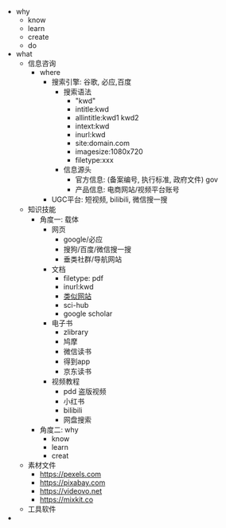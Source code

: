 - why
	- know
	- learn
	- create
	- do
- what
	- 信息咨询
		- where
			- 搜索引擎: 谷歌, 必应,百度
				- 搜索语法
					- "kwd"
					- intitle:kwd
					- allintitle:kwd1 kwd2
					- intext:kwd
					- inurl:kwd
					- site:domain.com
					- imagesize:1080x720
					- filetype:xxx
				- 信息源头
					- 官方信息: (备案编号, 执行标准, 政府文件)  gov
					- 产品信息: 电商网站/视频平台账号
			- UGC平台: 短视频, bilibili, 微信搜一搜
	- 知识技能
		- 角度一: 载体
			- 网页
				- google/必应
				- 搜狗/百度/微信搜一搜
				- 垂类社群/导航网站
			- 文档
				- filetype: pdf
				- inurl:kwd
				- [类似网站](https://www.similarsites.com/)
				- sci-hub
				- google scholar
			- 电子书
				- zlibrary
				- 鸠摩
				- 微信读书
				- 得到app
				- 京东读书
			- 视频教程
				- pdd 盗版视频
				- 小红书
				- bilibili
				- 网盘搜索
		- 角度二: why
			- know
			- learn
			- creat
	- 素材文件
		- https://pexels.com
		- https://pixabay.com
		- https://videovo.net
		- https://mixkit.co
	- 工具软件
-
